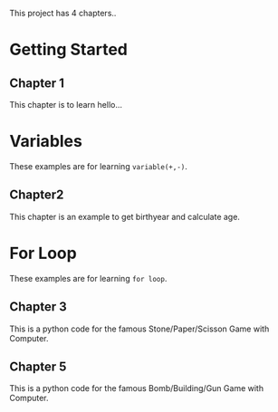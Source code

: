 This project has 4 chapters..

# Getting Started

## Chapter 1
This chapter is to learn hello...

# Variables
These examples are for learning `variable(+,-)`.

## Chapter2
This chapter is an example to get birthyear and calculate age. 

# For Loop
These examples are for learning `for loop`.

## Chapter 3
This is a python code for the famous Stone/Paper/Scisson Game with Computer. 

## Chapter 5
This is a python code for the famous Bomb/Building/Gun Game with Computer.
